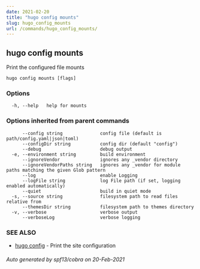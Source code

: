 ```yaml
---
date: 2021-02-20
title: "hugo config mounts"
slug: hugo_config_mounts
url: /commands/hugo_config_mounts/
---
```

## hugo config mounts

Print the configured file mounts

```
hugo config mounts [flags]
```

### Options

```
  -h, --help   help for mounts
```

### Options inherited from parent commands

```
      --config string              config file (default is path/config.yaml|json|toml)
      --configDir string           config dir (default "config")
      --debug                      debug output
  -e, --environment string         build environment
      --ignoreVendor               ignores any _vendor directory
      --ignoreVendorPaths string   ignores any _vendor for module paths matching the given Glob pattern
      --log                        enable Logging
      --logFile string             log File path (if set, logging enabled automatically)
      --quiet                      build in quiet mode
  -s, --source string              filesystem path to read files relative from
      --themesDir string           filesystem path to themes directory
  -v, --verbose                    verbose output
      --verboseLog                 verbose logging
```

### SEE ALSO

* [hugo config](/commands/hugo_config/)	 - Print the site configuration

###### Auto generated by spf13/cobra on 20-Feb-2021
